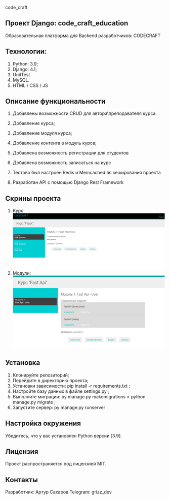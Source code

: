 code_craft

## Проект Django: code_craft_education

Образовательная платформа для Backend разработчиков: CODECRAFT

## Технологии:

1. Python: 3.9;
2. Django: 4.1;
3. UnitTest
4. MySQL.
5. HTML / CSS / JS


## Описание функциональности
1. Добавлены возможности CRUD для автора\преподавателя курса:
2. Добавление курса;
3. Добавление модуля курса;
4. Добавление контента в модуль курса;

5. Добавлена возможность регистрации для студентов
6. Добавлена возможность записаться на курс
7. Тестово был настроен Redis и Memcached ля кеширования проекта
8. Разработан API с помощью Django Rest Framework


## Скрины проекта
1. Курс: ![img.png](img.png)
2. Модули: ![img_1.png](img_1.png)
   



## Установка

1. Клонируйте репозиторий;
2. Перейдите в директорию проекта;
3. Установки зависимости: pip install -r requirements.txt ;
4. Настройте базу данных в файле settings.py ;
5. Выполните миграции: py manage.py makemigrations > python manage.py migrate ;
6. Запустите сервер: py manage.py runserver .

## Настройка окружения

Убедитесь, что у вас установлен Python версии [3.9].

## Лицензия

Проект распространяется под лицензией MIT.

## Контакты

Разработчик: Артур Сахаров
Telegram: grizz_dev
